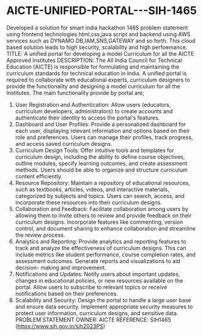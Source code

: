# AICTE-UNIFIED-PORTAL---SIH-1465
Developed a solution for smart india hackathon 1465 problem statement using frontend technologies html,css,java script and backend using AWS services such as DYNAMO DB,IAM,SNS,GATEWAY and so forth.
This cloud based solution leads to high security, scalability and high perfoemance.
TITLE: A unified portal for developing a model Curriculum for all the AICTE Approved Institutes
DESCRIPTION: The All India Council for Technical Education (AICTE) is responsible for 
formulating and maintaining the curriculum standards for technical education in India. A unified portal is 
required to collaborate with educational experts, curriculum designers to provide the functionality and 
designing a model curriculum for all the Institutes. 
The main functionality provide by portal are; 
1. User Registration and Authentication: Allow users (educators, curriculum developers, administrators) 
to create accounts and authenticate their identity to access the portal's features. 
2. Dashboard and User Profiles: Provide a personalized dashboard for each user, displaying relevant 
information and options based on their role and preferences. Users can manage their profiles, track 
progress, and access saved curriculum designs. 
3. Curriculum Design Tools: Offer intuitive tools and templates for curriculum design, including the 
ability to define course objectives, outline modules, specify learning outcomes, and create assessment 
methods. Users should be able to organize and structure curriculum content efficiently. 
4. Resource Repository: Maintain a repository of educational resources, such as textbooks, articles, 
videos, and interactive materials, categorized by subjects and topics. Users can search, access, and 
incorporate these resources into their curriculum designs. 
5. Collaboration and Feedback: Facilitate collaboration among users by allowing them to invite others to 
review and provide feedback on their curriculum designs. Incorporate features like commenting, version 
control, and document sharing to enhance collaboration and streamline the review process. 
6. Analytics and Reporting: Provide analytics and reporting features to track and analyze the effectiveness 
of curriculum designs. This can include metrics like student performance, course completion rates, and 
assessment outcomes. Generate reports and visualizations to aid decision- making and improvement. 
7. Notifications and Updates: Notify users about important updates, changes in educational policies, or 
new resources available on the portal. Allow users to subscribe to relevant topics or receive notifications 
based on their preferences. 
8. Scalability and Security: Design the portal to handle a large user base and ensure data security. 
Implement appropriate security measures to protect user information, curriculum designs, and sensitive 
data.
PROBLEM STATEMENT OWNER: AICTE
REFERENCE: SIH1465 (https://www.sih.gov.in/sih2023PS)
